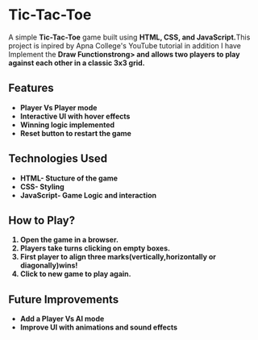 # Tic-Tac-Toe
<p>A simple <strong>Tic-Tac-Toe</strong> game built using <strong>HTML, CSS, and JavaScript.</strong>This project is inpired by Apna College's YouTube tutorial in addition I have Implement the <strong>Draw Function</>strong> and allows two players to play against each other in a classic 3x3 grid.</p>

<h2>Features</h2>
<ul>
  <li>Player Vs Player mode</li>
  <li>Interactive UI with hover effects</li>
  <li>Winning logic implemented</li>
  <li>Reset button to restart the game</li>
</ul>

<h2>Technologies Used </h2>
<ul>
  <li>HTML- Stucture of the game</li>
  <li>CSS- Styling</li>
  <li>JavaScript- Game Logic and interaction</li>
</ul>

<h2>How to Play?</h2>
<ol>
  <li>Open the game in a browser.</li>
  <li>Players take turns clicking on empty boxes.</li>
  <li>First player to align three marks(vertically,horizontally or diagonally)wins!</li>
  <li>Click to new game to play again.</li>
</ol>

<h2>Future Improvements</h2>
<ul>
  <li>Add a Player Vs AI mode</li>
  <li>Improve UI with animations and sound effects</li>
</ul>
